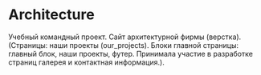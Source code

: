 # Architecture
Учебный командный проект. Сайт архитектурной фирмы (верстка). (Страницы: наши проекты (our_projects). Блоки главной страницы: главный блок, наши проекты, футер. Принимала участие в разработке страниц галерея и контактная информация.).
